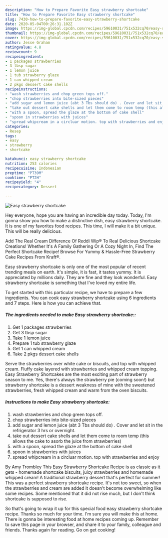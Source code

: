```yaml
---
description: "How to Prepare Favorite Easy strawberry shortcake"
title: "How to Prepare Favorite Easy strawberry shortcake"
slug: 7430-how-to-prepare-favorite-easy-strawberry-shortcake
date: 2020-05-04T00:26:31.102Z
image: https://img-global.cpcdn.com/recipes/59610031/751x532cq70/easy-strawberry-shortcake-recipe-main-photo.jpg
thumbnail: https://img-global.cpcdn.com/recipes/59610031/751x532cq70/easy-strawberry-shortcake-recipe-main-photo.jpg
cover: https://img-global.cpcdn.com/recipes/59610031/751x532cq70/easy-strawberry-shortcake-recipe-main-photo.jpg
author: Jesse Graham
ratingvalue: 4.8
reviewcount: 9
recipeingredient:
- 1 packages strawberries
- 3 tbsp sugar
- 1 lemon juice
- 1 tub strawberry glaze
- 1 can whipped cream
- 2 pkgs dessert cake shells
recipeinstructions:
- "wash strawberries and chop green tops off."
- "chop strawberries into bite-sized pieces"
- "add sugar and lemon juice (abt 3 Tbs should do) . Cover and let sit in the refrigerator 3 hrs or overnight."
- "take out dessert cake shells and let them come to room temp (this allows the cake to asorb the juice from strawberries)"
- "with a spoon, spread the glaze at the bottom of cake shell"
- "spoon in strawberries with juices"
- "spread whipcream in a circluar motion. top with strawberries and enjoy"
categories:
- Resep
tags:
- easy
- strawberry
- shortcake

katakunci: easy strawberry shortcake
nutrition: 253 calories
recipecuisine: Indonesian
preptime: "PT39M"
cooktime: "PT2H"
recipeyield: "4"
recipecategory: Dessert

---
```



![Easy strawberry shortcake](https://img-global.cpcdn.com/recipes/59610031/751x532cq70/easy-strawberry-shortcake-recipe-main-photo.jpg)

Hey everyone, hope you are having an incredible day today. Today, I'm gonna show you how to make a distinctive dish, easy strawberry shortcake. It is one of my favorites food recipes. This time, I will make it a bit unique. This will be really delicious.

Add The Real Cream Difference Of Reddi Wip® To Real Delicious Shortcake Creations! Whether It&#39;s A Family Gathering Or A Cozy Night In, Find The Perfect Shortcake Recipe! Browse For Yummy &amp; Hassle-Free Strawberry Cake Recipes From Kraft®.

Easy strawberry shortcake is only one of the most popular of recent trending meals on earth. It's simple, it is fast, it tastes yummy. It is appreciated by millions daily. They are fine and they look wonderful. Easy strawberry shortcake is something that I've loved my entire life.


To get started with this particular recipe, we have to prepare a few ingredients. You can cook easy strawberry shortcake using 6 ingredients and 7 steps. Here is how you can achieve that.

##### The ingredients needed to make Easy strawberry shortcake::

1. Get 1 packages strawberries
1. Get 3 tbsp sugar
1. Take 1 lemon juice
1. Prepare 1 tub strawberry glaze
1. Get 1 can whipped cream
1. Take 2 pkgs dessert cake shells


Serve the strawberries over white cake or biscuits, and top with whipped cream. Fluffy cake layered with strawberries and whipped cream topping. Easy Strawberry Shortcakes are the most exciting part of strawberry season to me. Yes, there&#39;s always the strawberry pie (coming soon!) but strawberry shortcake is a dessert weakness of mine with the sweetened strawberries, fresh whipped cream and warm from the oven biscuits. 

##### Instructions to make Easy strawberry shortcake:

1. wash strawberries and chop green tops off.
1. chop strawberries into bite-sized pieces
1. add sugar and lemon juice (abt 3 Tbs should do) . Cover and let sit in the refrigerator 3 hrs or overnight.
1. take out dessert cake shells and let them come to room temp (this allows the cake to asorb the juice from strawberries)
1. with a spoon, spread the glaze at the bottom of cake shell
1. spoon in strawberries with juices
1. spread whipcream in a circluar motion. top with strawberries and enjoy


By Amy Trombley This Easy Strawberry Shortcake Recipe is as classic as it gets - homemade shortcake biscuits, juicy strawberries and homemade whipped cream! A traditional strawberry dessert that&#39;s perfect for summer! This was a perfect strawberry shortcake recipe. It&#39;s not too sweet, so when the strawberries and cream are added it doesn&#39;t become overwhelming like some recipes. Some mentioned that it did not rise much, but I don&#39;t think shortcake is supposed to rise. 

So that's going to wrap it up for this special food easy strawberry shortcake recipe. Thanks so much for your time. I'm sure you will make this at home. There is gonna be interesting food at home recipes coming up. Remember to save this page in your browser, and share it to your family, colleague and friends. Thanks again for reading. Go on get cooking!
